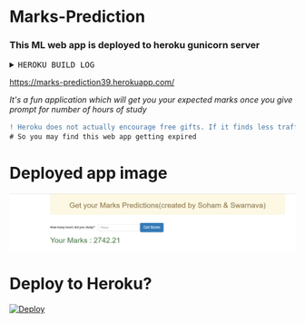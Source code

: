 # Marks-Prediction

### This ML web app is deployed to heroku gunicorn server




<details><summary><tt> HEROKU BUILD LOG </tt></summary>
<p>

```prompt
-----> Python app detected
-----> Installing python-3.6.12
-----> Installing pip 20.1.1, setuptools 47.1.1 and wheel 0.34.2
-----> Installing SQLite3
-----> Installing requirements with pip
       Collecting numpy
         Downloading numpy-1.19.4-cp36-cp36m-manylinux2010_x86_64.whl (14.5 MB)
       Collecting pandas
         Downloading pandas-1.1.5-cp36-cp36m-manylinux1_x86_64.whl (9.5 MB)
       Collecting scikit-learn==0.21.2
         Downloading scikit_learn-0.21.2-cp36-cp36m-manylinux1_x86_64.whl (6.7 MB)
       Collecting Click==7.0
         Downloading Click-7.0-py2.py3-none-any.whl (81 kB)
       Collecting Flask==1.1.1
         Downloading Flask-1.1.1-py2.py3-none-any.whl (94 kB)
       Collecting gunicorn==19.9.0
         Downloading gunicorn-19.9.0-py2.py3-none-any.whl (112 kB)
       Collecting itsdangerous==1.1.0
         Downloading itsdangerous-1.1.0-py2.py3-none-any.whl (16 kB)
       Collecting Jinja2==2.10.1
         Downloading Jinja2-2.10.1-py2.py3-none-any.whl (124 kB)
       Collecting MarkupSafe==1.1.1
         Downloading MarkupSafe-1.1.1-cp36-cp36m-manylinux1_x86_64.whl (27 kB)
       Collecting Werkzeug==0.15.6
         Downloading Werkzeug-0.15.6-py2.py3-none-any.whl (328 kB)
       Collecting pytz>=2017.2
         Downloading pytz-2020.4-py2.py3-none-any.whl (509 kB)
       Collecting python-dateutil>=2.7.3
         Downloading python_dateutil-2.8.1-py2.py3-none-any.whl (227 kB)
       Collecting joblib>=0.11
         Downloading joblib-1.0.0-py3-none-any.whl (302 kB)
       Collecting scipy>=0.17.0
         Downloading scipy-1.5.4-cp36-cp36m-manylinux1_x86_64.whl (25.9 MB)
       Collecting six>=1.5
         Downloading six-1.15.0-py2.py3-none-any.whl (10 kB)
       Installing collected packages: numpy, pytz, six, python-dateutil, pandas, joblib, scipy, scikit-learn, Click, Werkzeug, MarkupSafe, Jinja2, itsdangerous, Flask, gunicorn
       Successfully installed Click-7.0 Flask-1.1.1 Jinja2-2.10.1 MarkupSafe-1.1.1 Werkzeug-0.15.6 gunicorn-19.9.0 itsdangerous-1.1.0 joblib-1.0.0 numpy-1.19.4 pandas-1.1.5 python-dateutil-2.8.1 pytz-2020.4 scikit-learn-0.21.2 scipy-1.5.4 six-1.15.0
-----> Discovering process types
       Procfile declares types -> web
-----> Compressing...
       Done: 110.8M
-----> Launching...
       Released v3
       https://marks-prediction39.herokuapp.com/ deployed to Heroku
```
</p>
</details>

https://marks-prediction39.herokuapp.com/

*It's a fun application which will get you your expected marks once you give prompt for number of hours of study*

```diff
! Heroku does not actually encourage free gifts. If it finds less traffic/requests coming to the webapp it will delete your account without notifying you :(
# So you may find this web app getting expired
```

# Deployed app image
![Image](https://github.com/Soham-coder/marks-prediction/blob/master/heroku_app.PNG)

# Deploy to Heroku?
[![Deploy](https://www.herokucdn.com/deploy/button.svg)](https://heroku.com/deploy?template=https://github.com/Soham-coder/marks-prediction)

